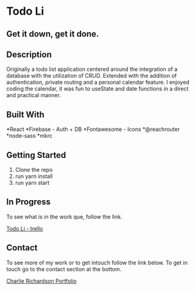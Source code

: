 # Todo Li
## Get it down, get it done.

## Description

Originally a todo list application centered around the integration of a database with the utilization of CRUD. Extended with the addition of authentication, private routing and a personal calendar feature.  I enjoyed coding the calendar, it was fun to useState and date functions in a direct and practical manner. 


## Built With 

*React
*Firebase - Auth + DB
*Fontawesome - Icons
*@reachrouter
*node-sass
*mkrc

## Getting Started

1. Clone the repo
2. run yarn install
3. run yarn start

## In Progress 

To see what is in the work que, follow the link.

[Todo Li - trello](https://trello.com/b/FWtMj3Vw/todo-li)

## Contact

To see more of my work or to get intouch follow the link below. To get in touch go to the contact section at the bottom.

[Charlie Richardson Portfolio](https://www.charlie-richardson.co.uk/)


